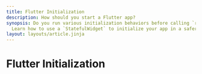 ```yaml
---
title: Flutter Initialization
description: How should you start a Flutter app?
synopsis: Do you run various initialization behaviors before calling `runApp()`? You probably shouldn't.
  Learn how to use a `StatefulWidget` to initialize your app in a safer way.
layout: layouts/article.jinja
---
```

# Flutter Initialization
